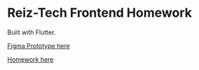 # Reiz-Tech Frontend Homework
Built with Flutter.

[Figma Prototype here](https://www.figma.com/proto/hcl3iQ80KAOoYX6Nd6TEn2/ReizTech-Homework-Assignment?page-id=0%3A1&node-id=2%3A35&viewport=-625%2C469%2C0.62&scaling=contain&starting-point-node-id=2%3A35)  

[Homework here](https://www.reiz-tech-homework.web.app)
